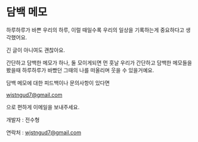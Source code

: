 # 담백 메모

하루하루가 바쁜 우리의 하루, 이럴 때일수록 우리의 일상을 기록하는게 중요하다고 생각했어요.

긴 글이 아니여도 괜찮아요. 

간단하고 담백한 메모가 하나, 둘 모이게되면 먼 훗날 우리가 간단하고 담백한 메모들을 봤을때 하루하루가 바빴던 그때의 나를 떠올리며 웃을 수 있을거예요.




담백 메모에 대한 피드백이나 문의사항이 있다면 

wjstngud7@gmail.com

으로 편하게 이메일을 보내주세요.



개발자 : 전수형

연락처 : wjstngud7@gmail.com
